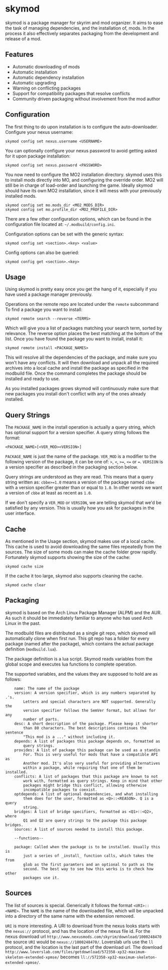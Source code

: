 skymod
======
skymod is a package manager for skyrim and mod organizer. It aims to
ease the task of managing dependencies, and the installation of, mods.
In the process it also effectively separates packaging from the
development and release of a mod.

Features
--------

  * Automatic downloading of mods
  * Automatic installation
  * Automatic dependency installation
  * Automatic upgrading
  * Warning on conflicting packages
  * Support for compatibility packages that resolve conflicts
  * Community driven packaging without involvement from the mod author

Configuration
-------------
The first thing to do upon installation is to configure the
auto-downloader. Configure your nexus username:

    skymod config set nexus.username <USERNAME>

You can optionally configure your nexus password to avoid getting asked
for it upon package installation:

    skymod config set nexus.password <PASSWORD>

You now need to configure the MO2 installation directory. skymod uses
this to install mods directly into MO, and configuring the override
order. MO2 will still be in charge of load-order and launching the game.
Ideally skymod should have its own MO2 installation, since it will mess
with your previously installed mods.

    skymod config set mo.mods_dir <MO2_MODS_DIR>
    skymod config set mo.profile_dir <MO2_PROFILE_DIR>

There are a few other configuration options, which can be found in the
configuration file located at: `~/.modbuild/config.ini`.

Configuration options can be set with the generic syntax:

    skymod config set <section>.<key> <value>

Config options can also be queried:

    skymod config get <section>.<key>

Usage
-----
Using skymod is pretty easy once you get the hang of it, especially if
you have used a package manager previously.

Operations on the remote repo are located under the `remote` subcommand
To find a package you want to install:

    skymod remote search --reverse <TERMS>

Which will give you a list of packages matching your search term, sorted
by relevance. The reverse option places the best matching at the bottom
of the list. Once you have found the package you want to install,
install it:

    skymod remote install <PACKAGE_NAMES>

This will resolve all the dependencies of the package, and make sure you
won't have any conflicts. It will then download and unpack all the
required archives into a local cache and install the package as
specified in the modbuild file. Once the command completes the package
should be installed and ready to use.

As you installed packages grows skymod will continuously make sure that
new packages you install don't conflict with any of the ones already
installed.

Query Strings
-------------
The `PACKAGE_NAME` in the install operation is actually a query string,
which has optional support for a version specifier. A query string
follows the format:

    <PACKAGE_NAME>[<VER_MOD><VERSION>]

`PACKAGE_NAME` is just the name of the package. `VER_MOD` is a modifier
to the following version of the package, it can be one of: `>`, `<`,
`>=`, `<=` or `=`. `VERSION` is a version specifier as described in the
packaging section below.

Query strings are understood as they are read. This means that a query
string written as: `cbbe>=1.0` means a version of the package named
`cbbe` with a version specifier greater than or equal to `1.0`. In other
words we want a version of `cbbe` at least as recent as `1.0`.

If we don't specify a `VER_MOD` or `VERSION`, we are telling skymod that
we'd be satisfied by any version. This is usually how you ask for
packages in the user interface.

Cache
-----
As mentioned in the Usage section, skymod makes use of a local cache.
This cache is used to avoid downloading the same files repeatedly from
the sources. The size of some mods can make the cache folder grow
rapidly. Fortunately skymod supports showing the size of the cache:

    skymod cache size

If the cache it too large, skymod also supports cleaning the cache.

    skymod cache clear

Packaging
---------
skymod is based on the Arch Linux Package Manager (ALPM) and the AUR. As
such it should be immediately familiar to anyone who has used Arch Linux
in the past.

The modbuild files are distributed as a single git repo, which skymod
will automatically clone when first run. This git repo has a folder for
every package (named after the package), which contains the actual
package definition (`modbuild.lua`).

The package definition is a lua script. Skymod reads variables from the
global scope and executes lua functions to complete operation.

The supported variables, and the values they are supposed to hold are as
follows:

```
    name: The name of the package
    version: A version specifier, which is any numbers separated by .'s.
        Letters and special characters are NOT supported. Generally the
        version specifier follows the SemVer format, but allows for any
        number of parts.
	desc: A short description of the package. Please keep it shorter
		than 80 characters. The best descriptions continues the sentence
		"This mod is a ..." without including it.
    depends: A list of packages this package depends on, formatted as
        query strings.
    provides: A list of package this package can be used as a standin
        For. This is very useful for mods that have a compatible API as
        Another mod. It's also very useful for providing alternatives
        within a package, while requiring that one of them be installed.
    conflicts: A list of packages that this package are known to not
        work with, formatted as query strings. Keep in mind that other
        packages might bridge this conflict, allowing otherwise
        incompatible packages to coexist.
    optdepends: A list of optional dependencies, and what installing
        them does for the user, formatted as <Q>::<REASON>. Q is a query
        string.
    bridges: A list of bridge specifiers, formatted as <Q1>::<Q2>, where
        Q1 and Q2 are query strings to the package this package bridges.
    sources: A list of sources needed to install this package.

    --functions--

    package: Called when the package is to be installed. Usually this is
        just a series of _install_ function calls, which takes the from
        glob as the first paramters and an optional to path as the
        second. The best way to see how this works is to check how other
        packages use it.
```

Sources
-------
The list of sources is special. Generically it follows the format
`<URI>::<NAME>`. The `NAME` is the name of the downloaded file, which
will be unpacked into a directory of the same name with the extension
removed.

`URI` is more interesting. A URI to download from the nexus looks starts
with the `nexus://` protocol, and has the location of the nexus file id.
For the nexus download url `http://www.nexusmods.com/skyrim/download/1000248470`
the source `URI` would be `nexus://1000248470/`. Loverslab urls use the
`ll` protocol, and the location is the last part of the download url.
The download `http://www.loverslab.com/files/getdownload/572358-xp32-maximum-skeleton-extended-xpmse/`
becomes `ll://572358-xp32-maximum-skeleton-extended-xpmse/`.

